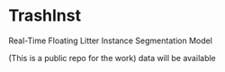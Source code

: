 # TrashInst
Real-Time Floating Litter Instance Segmentation Model

(This is a public repo for the work)
data will be available
